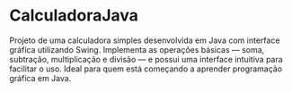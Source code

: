 # CalculadoraJava
Projeto de uma calculadora simples desenvolvida em Java com interface gráfica utilizando Swing. Implementa as operações básicas — soma, subtração, multiplicação e divisão — e possui uma interface intuitiva para facilitar o uso. Ideal para quem está começando a aprender programação gráfica em Java.
